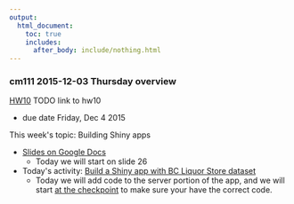 ```yaml
---
output:
  html_document:
    toc: true
    includes:
      after_body: include/nothing.html
---
```


### cm111 2015-12-03 Thursday overview

[HW10](hw10_automation.html) TODO link to hw10

  * due date Friday, Dec 4 2015

This week's topic: Building Shiny apps
 
  * [Slides on Google Docs](https://docs.google.com/presentation/d/1dXhqqsD7dPOOdcC5Y7RW--dEU7UfU52qlb0YD3kKeLw/edit?usp=sharing)
    * Today we will start on slide 26
  * Today's activity: [Build a Shiny app with BC Liquor Store dataset](shiny01_activity.html)
    * Today we will add code to the server portion of the app, and we will start [at the checkpoint](shiny01_activity.html#checkpoint-what-our-app-looks-like-after-implementing-the-ui) to make sure your have the correct code.